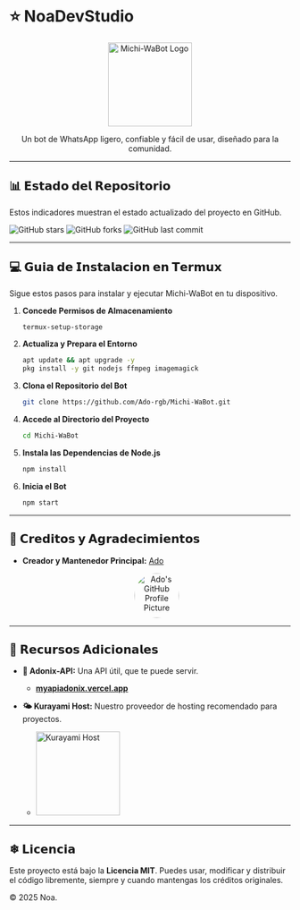 # ⭐ NoaDevStudio

<div align="center">
  <img src="https://iili.io/FZQTsXR.jpg" alt="Michi-WaBot Logo" width="150"/>
  <br>
  <p>Un bot de WhatsApp ligero, confiable y fácil de usar, diseñado para la comunidad.</p>
</div>

---

## 📊 𝗘𝘀𝘁𝗮𝗱𝗼 𝗱𝗲𝗹 𝗥𝗲𝗽𝗼𝘀𝗶𝘁𝗼𝗿𝗶𝗼

Estos indicadores muestran el estado actualizado del proyecto en GitHub.

![GitHub stars](https://img.shields.io/github/stars/Ado-rgb/Michi-WaBot?style=for-the-badge&logo=github&color=yellow)
![GitHub forks](https://img.shields.io/github/forks/Ado-rgb/Michi-WaBot?style=for-the-badge&logo=github&color=blue)
![GitHub last commit](https://img.shields.io/github/last-commit/Ado-rgb/Michi-WaBot?style=for-the-badge&logo=github&color=green)

---

## 💻 𝗚𝘂𝗶𝗮 𝗱𝗲 𝗜𝗻𝘀𝘁𝗮𝗹𝗮𝗰𝗶𝗼𝗻 𝗲𝗻 𝗧𝗲𝗿𝗺𝘂𝘅

Sigue estos pasos para instalar y ejecutar Michi-WaBot en tu dispositivo.

1.  **Concede Permisos de Almacenamiento**
    ```bash
    termux-setup-storage
    ```

2.  **Actualiza y Prepara el Entorno**
    ```bash
    apt update && apt upgrade -y
    pkg install -y git nodejs ffmpeg imagemagick
    ```

3.  **Clona el Repositorio del Bot**
    ```bash
    git clone https://github.com/Ado-rgb/Michi-WaBot.git
    ```

4.  **Accede al Directorio del Proyecto**
    ```bash
    cd Michi-WaBot
    ```

5.  **Instala las Dependencias de Node.js**
    ```bash
    npm install
    ```

6.  **Inicia el Bot**
    ```bash
    npm start
    ```

---

## 🤝 𝗖𝗿𝗲𝗱𝗶𝘁𝗼𝘀 𝘆 𝗔𝗴𝗿𝗮𝗱𝗲𝗰𝗶𝗺𝗶𝗲𝗻𝘁𝗼𝘀

* **Creador y Mantenedor Principal:** [Ado](https://github.com/Ado-rgb)

    <div align="center">
      <a href="https://github.com/Ado-rgb">
        <img src="https://github.com/Ado-rgb.png" alt="Ado's GitHub Profile Picture" width="80" style="border-radius:50%;" />
      </a>
    </div>

---

## 🦖 𝗥𝗲𝗰𝘂𝗿𝘀𝗼𝘀 𝗔𝗱𝗶𝗰𝗶𝗼𝗻𝗮𝗹𝗲𝘀

* **💚 Adonix-API:** Una API útil, que te puede servir.
    * [**myapiadonix.vercel.app**](https://myapiadonix.vercel.app)

* **🌤 Kurayami Host:** Nuestro proveedor de hosting recomendado para proyectos.
    * <a href="https://dash.kurayamihost.dpdns.org">
          <img src="https://iili.io/FZQRmdP.jpg" alt="Kurayami Host" width="150"/>
      </a>

---

## ❄ 𝗟𝗶𝗰𝗲𝗻𝗰𝗶𝗮

Este proyecto está bajo la **Licencia MIT**. Puedes usar, modificar y distribuir el código libremente, siempre y cuando mantengas los créditos originales.

© 2025 Noa.
